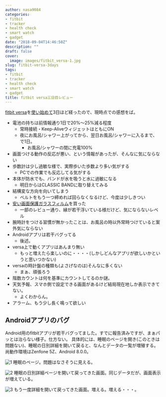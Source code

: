 ```yaml
---
author: nasa9084
categories:
- fitbit
- tracker
- health check
- smart watch
- gadget
date: "2018-09-04T14:46:50Z"
description: ""
draft: false
cover:
  image: images/fitbit_versa-1.jpg
slug: fitbit-versa-3days
tags:
- fitbit
- tracker
- health check
- smart watch
- gadget
title: fitbit versa三日目レビュー
---
```



[fitbit versa](https://www.fitbit.com/jp/versa)を[使い始めて](/fitbit-versa/)3日ほど経ったので、現時点での感想をば。

* 電池の持ちは前情報通り1日で20%〜25%減る程度
    * 常時接続・Keep-AliveウィジェットはともにON
    * 夜にお風呂/シャワー上がってから、翌日お風呂/シャワーに入るまで、で1日。
        * お風呂/シャワーの間に充電100%
* 画面つける動作の反応が悪い、という情報があったが、そんなに気にならない
* 歩数計は少し過敏な様で、実際歩いた歩数より多い気がする
    * PCでの作業でも反応してる気がする
* 本体が防水でも、バンドが水を吸うと水に過敏になる
    * 明日からはCLASSIC BANDに取り替えてみる
* 結構変な方向を向いてしまう
    * ベルトをもう一つ締めれば回らなくなるけど、今度は少しきつい
* [安い画面保護ガラスフィルム](https://amzn.to/2LVLB40)を買った
    * 一部のレビュー通り、縁が若干浮いている様だけど、気にならないレベル
* 腕時計をつける習慣が無かったことは、お風呂の時以外常時つけていると案外気にならない
* Androidアプリは若干バグってる
    * 後述。
* versa上で動くアプリはあんまり無い
    * もっと増えたら楽しいのに・・・・(しかしどんなアプリが欲しいかというと思いつかない)
* versaの時計盤の種類も(よさげなのは)そんなに多くない
    * まぁ、頑張ろう
* 階数カウントは何を基準にカウントしてるのか謎。
* 天気予報、スマホ側で設定できる画面があるけど結局現在地しか表示できてない。
    * よくわからん。
* アラーム、もう少し長く鳴って欲しい

## Androidアプリのバグ

Android用のfitbitアプリが若干バグってました。すでに報告済みですが、まぁパッとは治らない様子。仕方ない。
具体的には、睡眠のページを開き(このときは問題ない)、睡眠の日別詳細を開いて戻ると、なんとデータの一覧が増殖する。
尚動作環境はZenfone 5Z、Android 8.0.0。

![1](images/1.jpg)
睡眠のページ。問題はなさそうに見える。

![2](images/2.jpg)
睡眠の日別詳細ページを開いて戻ってきた画面。同じデータだが、画面表示が増えている。

![3](images/3.jpg)
もう一度詳細を開いて戻ってきた画面。増える。増える・・・。

